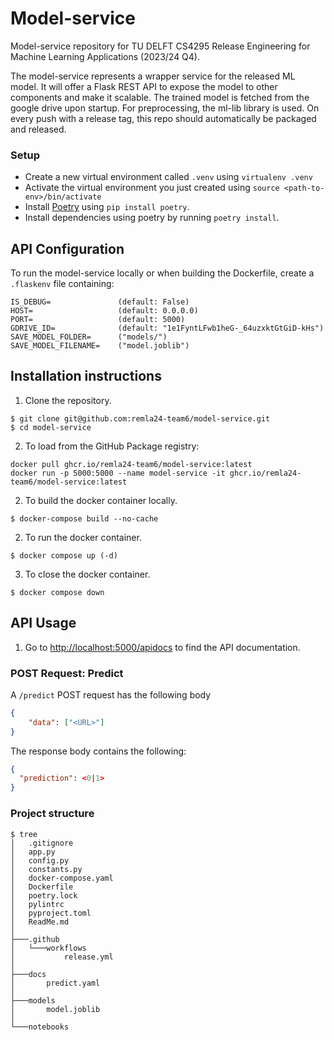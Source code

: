 # Model-service

Model-service repository for TU DELFT CS4295 Release Engineering for Machine Learning Applications (2023/24 Q4).

The model-service represents a wrapper service for the released ML model. It will offer a Flask REST API
to expose the model to other components and make it scalable. The trained model is fetched from the google drive upon startup. For preprocessing, the ml-lib library is used. On every push with a release tag, this repo should automatically be packaged and released.

### Setup
- Create a new virtual environment called `.venv` using `virtualenv .venv`
- Activate the virtual environment you just created using `source <path-to-env>/bin/activate`
- Install [Poetry](https://python-poetry.org/docs/) using `pip install poetry`.
- Install dependencies using poetry by running `poetry install`.

## API Configuration
To run the model-service locally or when building the Dockerfile, create a `.flaskenv` file containing:

``` file
IS_DEBUG=               (default: False)
HOST=                   (default: 0.0.0.0)
PORT=                   (default: 5000)
GDRIVE_ID=              (default: "1e1FyntLFwb1heG-_64uzxktGtGiD-kHs")
SAVE_MODEL_FOLDER=      ("models/")
SAVE_MODEL_FILENAME=    ("model.joblib")
```



## Installation instructions

1. Clone the repository.

```
$ git clone git@github.com:remla24-team6/model-service.git
$ cd model-service
```

2. To load from the GitHub Package registry:

``` console
docker pull ghcr.io/remla24-team6/model-service:latest
docker run -p 5000:5000 --name model-service -it ghcr.io/remla24-team6/model-service:latest
```

2. To build the docker container locally.

```
$ docker-compose build --no-cache
```

2. To run the docker container.

```
$ docker compose up (-d)
```

3. To close the docker container.

```
$ docker compose down
```

## API Usage

1. Go to [http://localhost:5000/apidocs](http://localhost:5000/apidocs) to find the API documentation.

### POST Request: Predict
A `/predict` POST request has the following body 

``` json
{
    "data": ["<URL>"]
}
```
The response body contains the following:

``` json
{
  "prediction": <0|1>
}
```



### Project structure
``` console
$ tree
│   .gitignore
│   app.py
│   config.py
│   constants.py
│   docker-compose.yaml
│   Dockerfile
│   poetry.lock
│   pylintrc
│   pyproject.toml
│   ReadMe.md
│
├───.github
│   └───workflows
│           release.yml
│
├───docs
│       predict.yaml
│
├───models
│       model.joblib
│
└───notebooks
```

